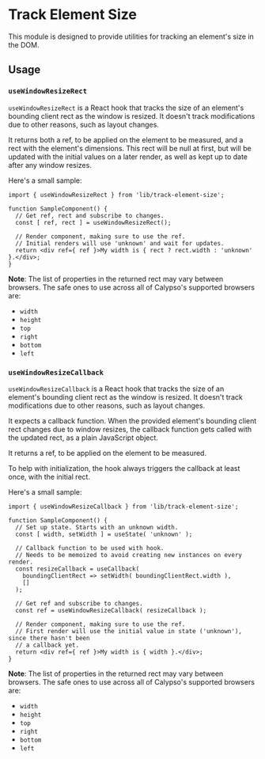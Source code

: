Track Element Size
==================

This module is designed to provide utilities for tracking an element's size in the DOM.

## Usage

### `useWindowResizeRect`

`useWindowResizeRect` is a React hook that tracks the size of an element's bounding client rect as
the window is resized. It doesn't track modifications due to other reasons, such as layout changes.

It returns both a ref, to be applied on the element to be measured, and a rect with the element's
dimensions. This rect will be null at first, but will be updated with the initial values on a later
render, as well as kept up to date after any window resizes.

Here's a small sample:

```JSX
import { useWindowResizeRect } from 'lib/track-element-size';

function SampleComponent() {
  // Get ref, rect and subscribe to changes.
  const [ ref, rect ] = useWindowResizeRect();

  // Render component, making sure to use the ref.
  // Initial renders will use 'unknown' and wait for updates.
  return <div ref={ ref }>My width is { rect ? rect.width : 'unknown' }.</div>;
}
```

**Note**: The list of properties in the returned rect may vary between browsers. The safe ones to
use across all of Calypso's supported browsers are:
- `width`
- `height`
- `top`
- `right`
- `bottom`
- `left`


### `useWindowResizeCallback`

`useWindowResizeCallback` is a React hook that tracks the size of an element's bounding client rect
as the window is resized. It doesn't track modifications due to other reasons, such as layout
changes.

It expects a callback function. When the provided element's bounding client rect changes due to
window resizes, the callback function gets called with the updated rect, as a plain JavaScript
object.

It returns a ref, to be applied on the element to be measured.

To help with initialization, the hook always triggers the callback at least once, with the initial
rect.

Here's a small sample:

```JSX
import { useWindowResizeCallback } from 'lib/track-element-size';

function SampleComponent() {
  // Set up state. Starts with an unknown width.
  const [ width, setWidth ] = useState( 'unknown' );

  // Callback function to be used with hook.
  // Needs to be memoized to avoid creating new instances on every render.
  const resizeCallback = useCallback(
    boundingClientRect => setWidth( boundingClientRect.width ),
    []
  );

  // Get ref and subscribe to changes.
  const ref = useWindowResizeCallback( resizeCallback );

  // Render component, making sure to use the ref.
  // First render will use the initial value in state ('unknown'), since there hasn't been
  // a callback yet.
  return <div ref={ ref }>My width is { width }.</div>;
}
```

**Note**: The list of properties in the returned rect may vary between browsers. The safe ones to
use across all of Calypso's supported browsers are:
- `width`
- `height`
- `top`
- `right`
- `bottom`
- `left`
